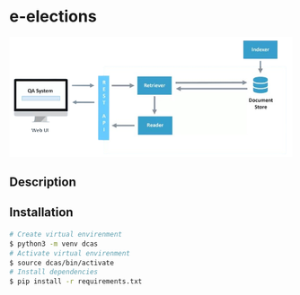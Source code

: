 # e-elections
![Face Recognition System](./docs/qasys.png)

## Description


## Installation

```bash
# Create virtual envirenment
$ python3 -m venv dcas
# Activate virtual envirenment
$ source dcas/bin/activate
# Install dependencies
$ pip install -r requirements.txt
```